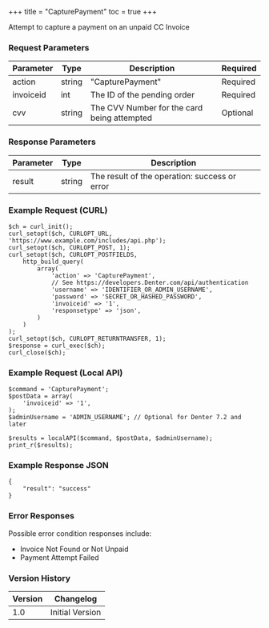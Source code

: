 +++
title = "CapturePayment"
toc = true
+++

Attempt to capture a payment on an unpaid CC Invoice

### Request Parameters

| Parameter | Type | Description | Required |
| --------- | ---- | ----------- | -------- |
| action | string | "CapturePayment" | Required |
| invoiceid | int | The ID of the pending order | Required |
| cvv | string | The CVV Number for the card being attempted | Optional |

### Response Parameters

| Parameter | Type | Description |
| --------- | ---- | ----------- |
| result | string | The result of the operation: success or error |


### Example Request (CURL)

```
$ch = curl_init();
curl_setopt($ch, CURLOPT_URL, 'https://www.example.com/includes/api.php');
curl_setopt($ch, CURLOPT_POST, 1);
curl_setopt($ch, CURLOPT_POSTFIELDS,
    http_build_query(
        array(
            'action' => 'CapturePayment',
            // See https://developers.Denter.com/api/authentication
            'username' => 'IDENTIFIER_OR_ADMIN_USERNAME',
            'password' => 'SECRET_OR_HASHED_PASSWORD',
            'invoiceid' => '1',
            'responsetype' => 'json',
        )
    )
);
curl_setopt($ch, CURLOPT_RETURNTRANSFER, 1);
$response = curl_exec($ch);
curl_close($ch);
```


### Example Request (Local API)

```
$command = 'CapturePayment';
$postData = array(
    'invoiceid' => '1',
);
$adminUsername = 'ADMIN_USERNAME'; // Optional for Denter 7.2 and later

$results = localAPI($command, $postData, $adminUsername);
print_r($results);
```


### Example Response JSON

```
{
    "result": "success"
}
```


### Error Responses

Possible error condition responses include:

* Invoice Not Found or Not Unpaid
* Payment Attempt Failed


### Version History

| Version | Changelog |
| ------- | --------- |
| 1.0 | Initial Version |
